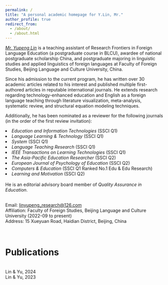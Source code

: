 ```yaml
---
permalink: /
title: "A personal academic homepage for Y.Lin, Mr."
author_profile: true
redirect_from: 
  - /about/
  - /about.html
---
```


<em>[Mr. Yupeng Lin](https://orcid.org/0000-0002-3182-2459) </em> is a teaching assistant of Research Frontiers in Foreign Language Education (a postgraduate course in BLCU), awardee of national postgraduate scholarship China, and postgraduate majoring in linguistic studies and applied linguistics of foreign languages at Faculty of Foreign Studies, Beijing Language and Culture University, China.

Since his admission to the current program, he has written over 30 academic articles related to his interest and published multiple first-authored articles in reputable international journals. He extends research regarding technology-enhanced education and English as a foreign language teaching through literature visualization, meta-analysis, systematic review, and structural equation modeling techniques.

Additionally, he has been nominated as a reviewer for the following journals (in the order of the first review invitation):
<li><em>Education and Information Technologies </em>(SSCI Q1)
<li><em>Language Learning & Technology </em>(SSCI Q1)
<li><em>System</em> (SSCI Q1)
<li><em>Language Teaching Research </em>(SSCI Q1)
<li><em>IEEE Transactions on Learning Technologies </em> (SSCI Q1)
<li><em/>The Asia-Pacific Education Researcher </em> (SSCI Q2)
<li><em/>European Journal of Psychology of Education </em> (SSCI Q2)
<li><em/>Computers & Education </em> (SSCI Q1 Ranked No.1 Edu & Edu Research)
<li><em/>Learning and Motivation </em> (SSCI Q2)
<br>
<br>He is an editorial advisory board member of <em/>Quality Assurance in Education</em>.

<br>Email: linyupeng_research@126.com
<br>Affiliation: Faculty of Foreign Studies, Beijing Language and Culture University (2022-09 to present)
<br>Address: 15 Xueyuan Road, Haidian District, Beijing, China

<br>Publications
======
<br>Lin & Yu, 2024
<br/>Lin & Yu, 2023</br>




